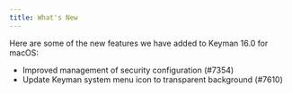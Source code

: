 ```yaml
---
title: What's New
---
```


Here are some of the new features we have added to Keyman 16.0 for macOS:

* Improved management of security configuration (#7354)
* Update Keyman system menu icon to transparent background (#7610)
